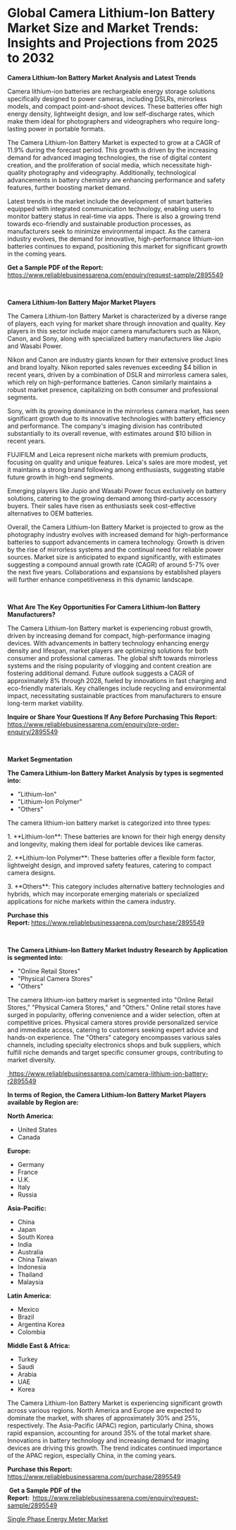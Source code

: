 <p><h1>Global Camera Lithium-Ion Battery Market Size and Market Trends: Insights and Projections from 2025 to 2032</h1></p><p><strong>Camera Lithium-Ion Battery Market Analysis and Latest Trends</strong></p>
<p><p>Camera lithium-ion batteries are rechargeable energy storage solutions specifically designed to power cameras, including DSLRs, mirrorless models, and compact point-and-shoot devices. These batteries offer high energy density, lightweight design, and low self-discharge rates, which make them ideal for photographers and videographers who require long-lasting power in portable formats.</p><p>The Camera Lithium-Ion Battery Market is expected to grow at a CAGR of 11.9% during the forecast period. This growth is driven by the increasing demand for advanced imaging technologies, the rise of digital content creation, and the proliferation of social media, which necessitate high-quality photography and videography. Additionally, technological advancements in battery chemistry are enhancing performance and safety features, further boosting market demand.</p><p>Latest trends in the market include the development of smart batteries equipped with integrated communication technology, enabling users to monitor battery status in real-time via apps. There is also a growing trend towards eco-friendly and sustainable production processes, as manufacturers seek to minimize environmental impact. As the camera industry evolves, the demand for innovative, high-performance lithium-ion batteries continues to expand, positioning this market for significant growth in the coming years.</p></p>
<p><strong>Get a Sample PDF of the Report:&nbsp;</strong> <a href="https://www.reliablebusinessarena.com/enquiry/request-sample/2895549?utm_campaign=2175&utm_medium=2&utm_source=Github&utm_content=ia&utm_term=15032025&utm_id=camera-lithium-ion-battery">https://www.reliablebusinessarena.com/enquiry/request-sample/2895549</a></p>
<p>&nbsp;</p>
<p><strong>Camera Lithium-Ion Battery Major Market Players</strong></p>
<p><p>The Camera Lithium-Ion Battery Market is characterized by a diverse range of players, each vying for market share through innovation and quality. Key players in this sector include major camera manufacturers such as Nikon, Canon, and Sony, along with specialized battery manufacturers like Jupio and Wasabi Power.</p><p>Nikon and Canon are industry giants known for their extensive product lines and brand loyalty. Nikon reported sales revenues exceeding $4 billion in recent years, driven by a combination of DSLR and mirrorless camera sales, which rely on high-performance batteries. Canon similarly maintains a robust market presence, capitalizing on both consumer and professional segments.</p><p>Sony, with its growing dominance in the mirrorless camera market, has seen significant growth due to its innovative technologies with battery efficiency and performance. The company's imaging division has contributed substantially to its overall revenue, with estimates around $10 billion in recent years.</p><p>FUJIFILM and Leica represent niche markets with premium products, focusing on quality and unique features. Leica's sales are more modest, yet it maintains a strong brand following among enthusiasts, suggesting stable future growth in high-end segments.</p><p>Emerging players like Jupio and Wasabi Power focus exclusively on battery solutions, catering to the growing demand among third-party accessory buyers. Their sales have risen as enthusiasts seek cost-effective alternatives to OEM batteries.</p><p>Overall, the Camera Lithium-Ion Battery Market is projected to grow as the photography industry evolves with increased demand for high-performance batteries to support advancements in camera technology. Growth is driven by the rise of mirrorless systems and the continual need for reliable power sources. Market size is anticipated to expand significantly, with estimates suggesting a compound annual growth rate (CAGR) of around 5-7% over the next five years. Collaborations and expansions by established players will further enhance competitiveness in this dynamic landscape.</p></p>
<p>&nbsp;</p>
<p><strong>What Are The Key Opportunities For Camera Lithium-Ion Battery Manufacturers?</strong></p>
<p><p>The Camera Lithium-Ion Battery market is experiencing robust growth, driven by increasing demand for compact, high-performance imaging devices. With advancements in battery technology enhancing energy density and lifespan, market players are optimizing solutions for both consumer and professional cameras. The global shift towards mirrorless systems and the rising popularity of vlogging and content creation are fostering additional demand. Future outlook suggests a CAGR of approximately 8% through 2028, fueled by innovations in fast charging and eco-friendly materials. Key challenges include recycling and environmental impact, necessitating sustainable practices from manufacturers to ensure long-term market viability.</p></p>
<p><strong>Inquire or Share Your Questions If Any Before Purchasing This Report:</strong> <a href="https://www.reliablebusinessarena.com/enquiry/pre-order-enquiry/2895549?utm_campaign=2175&utm_medium=2&utm_source=Github&utm_content=ia&utm_term=15032025&utm_id=camera-lithium-ion-battery">https://www.reliablebusinessarena.com/enquiry/pre-order-enquiry/2895549</a></p>
<p>&nbsp;</p>
<p><strong>Market Segmentation</strong></p>
<p><strong>The Camera Lithium-Ion Battery Market Analysis by types is segmented into:</strong></p>
<p><ul><li>"Lithium-Ion"</li><li>"Lithium-Ion Polymer"</li><li>"Others"</li></ul></p>
<p><p>The camera lithium-ion battery market is categorized into three types: </p><p>1. **Lithium-Ion**: These batteries are known for their high energy density and longevity, making them ideal for portable devices like cameras. </p><p>2. **Lithium-Ion Polymer**: These batteries offer a flexible form factor, lightweight design, and improved safety features, catering to compact camera designs.</p><p>3. **Others**: This category includes alternative battery technologies and hybrids, which may incorporate emerging materials or specialized applications for niche markets within the camera industry.</p></p>
<p><strong>Purchase this Report:&nbsp;</strong><a href="https://www.reliablebusinessarena.com/purchase/2895549?utm_campaign=2175&utm_medium=2&utm_source=Github&utm_content=ia&utm_term=15032025&utm_id=camera-lithium-ion-battery">https://www.reliablebusinessarena.com/purchase/2895549</a></p>
<p>&nbsp;</p>
<p><strong>The Camera Lithium-Ion Battery Market Industry Research by Application is segmented into:</strong></p>
<p><ul><li>"Online Retail Stores"</li><li>"Physical Camera Stores"</li><li>"Others"</li></ul></p>
<p><p>The camera lithium-ion battery market is segmented into "Online Retail Stores," "Physical Camera Stores," and "Others." Online retail stores have surged in popularity, offering convenience and a wider selection, often at competitive prices. Physical camera stores provide personalized service and immediate access, catering to customers seeking expert advice and hands-on experience. The "Others" category encompasses various sales channels, including specialty electronics shops and bulk suppliers, which fulfill niche demands and target specific consumer groups, contributing to market diversity.</p></p>
<p><a href="https://www.reliablebusinessarena.com/camera-lithium-ion-battery-r2895549?utm_campaign=2175&utm_medium=2&utm_source=Github&utm_content=ia&utm_term=15032025&utm_id=camera-lithium-ion-battery">&nbsp;https://www.reliablebusinessarena.com/camera-lithium-ion-battery-r2895549</a></p>
<p><strong>In terms of Region, the Camera Lithium-Ion Battery Market Players available by Region are:</strong></p>
<p>
    <p> <strong> North America: </strong>
        <ul>
            <li>United States</li>
            <li>Canada</li>
        </ul>
        </p> 
    <p> <strong> Europe: </strong>
        <ul>
            <li>Germany</li>
            <li>France</li>
            <li>U.K.</li>
            <li>Italy</li>
            <li>Russia</li>
        </ul>
        </p> 
    <p> <strong> Asia-Pacific: </strong>
        <ul>
            <li>China</li>
            <li>Japan</li>
            <li>South Korea</li>
            <li>India</li>
            <li>Australia</li>
            <li>China Taiwan</li>
            <li>Indonesia</li>
            <li>Thailand</li>
            <li>Malaysia</li>
        </ul>
        </p> 
    <p> <strong> Latin America: </strong>
        <ul>
            <li>Mexico</li>
            <li>Brazil</li>
            <li>Argentina Korea</li>
            <li>Colombia</li>
        </ul>
        </p> 
    <p> <strong> Middle East & Africa: </strong>
        <ul>
            <li>Turkey</li>
            <li>Saudi</li>
            <li>Arabia</li>
            <li>UAE</li>
            <li>Korea</li>
        </ul>
    </p>
    </p>
<p><p>The Camera Lithium-Ion Battery Market is experiencing significant growth across various regions. North America and Europe are expected to dominate the market, with shares of approximately 30% and 25%, respectively. The Asia-Pacific (APAC) region, particularly China, shows rapid expansion, accounting for around 35% of the total market share. Innovations in battery technology and increasing demand for imaging devices are driving this growth. The trend indicates continued importance of the APAC region, especially China, in the coming years.</p></p>
<p><strong>Purchase this Report: </strong><a href="https://www.reliablebusinessarena.com/purchase/2895549?utm_campaign=2175&utm_medium=2&utm_source=Github&utm_content=ia&utm_term=15032025&utm_id=camera-lithium-ion-battery">https://www.reliablebusinessarena.com/purchase/2895549</a></p>
<p>&nbsp;<strong>Get a Sample PDF of the Report:&nbsp;&nbsp;</strong><a href="https://www.reliablebusinessarena.com/enquiry/request-sample/2895549?utm_campaign=2175&utm_medium=2&utm_source=Github&utm_content=ia&utm_term=15032025&utm_id=camera-lithium-ion-battery">https://www.reliablebusinessarena.com/enquiry/request-sample/2895549</a></p>
<p><strong></strong></p>
<p><p><a href="https://github.com/JosephineMcguire65/Market-Research-Report-List-2/blob/main/single-phase-energy-meter-market.md?utm_campaign=2175&utm_medium=2&utm_source=Github&utm_content=ia&utm_term=15032025&utm_id=camera-lithium-ion-battery">Single Phase Energy Meter Market</a></p></p>